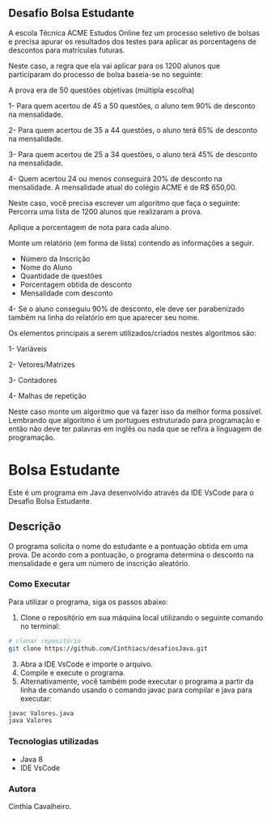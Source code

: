## Desafio Bolsa Estudante

A escola Técnica ACME Estudos Online fez um processo seletivo de bolsas e precisa apurar os resultados dos testes para aplicar as porcentagens de descontos para matrículas futuras. 

Neste caso, a regra que ela vai aplicar para os 1200 alunos que participaram do processo de bolsa baseia-se no seguinte:

A prova era de 50 questões objetivas (múltipla escolha)

1- Para quem acertou de 45 a 50 questões, o aluno tem 90% de desconto na mensalidade.

2- Para quem acertou de 35 a 44 questões, o aluno terá 65% de desconto na mensalidade.

3- Para quem acertou de 25 a 34 questões, o aluno terá 45% de desconto na mensalidade.

4- Quem acertou 24 ou menos conseguirá 20% de desconto na mensalidade.
A mensalidade atual do colégio ACME é de R$ 650,00.

Neste caso, você precisa escrever um algoritmo que faça o seguinte:
Percorra uma lista de 1200 alunos que realizaram a prova.

Aplique a porcentagem de nota para cada aluno.

Monte um relatório (em forma de lista) contendo as informações a seguir.

* Número da Inscrição
* Nome do Aluno
* Quantidade de questões
* Porcentagem obtida de desconto
* Mensalidade com desconto

4- Se o aluno conseguiu 90% de desconto, ele deve ser parabenizado também na linha do relatório em que aparecer seu nome.

Os elementos principais a serem utilizados/criados nestes algoritmos são:

1- Variáveis

2- Vetores/Matrizes

3- Contadores

4- Malhas de repetição

Neste caso monte um algoritmo que vá fazer isso da melhor forma possível. 
Lembrando que algoritmo é um portugues estruturado para programação e então não deve ter palavras em inglês ou nada que se refira a linguagem de programação.

# Bolsa Estudante
Este é um programa em Java desenvolvido através da IDE VsCode para o Desafio Bolsa Estudante.

## Descrição
O programa solicita o nome do estudante e a pontuação obtida em uma prova. 
De acordo com a pontuação, o programa determina o desconto na mensalidade e gera um número de inscrição aleatório.

### Como Executar
Para utilizar o programa, siga os passos abaixo:

1. Clone o repositório em sua máquina local utilizando o seguinte comando no terminal:

```bash
# clonar repositório
git clone https://github.com/Cinthiacs/desafiosJava.git
```
3. Abra a IDE VsCode e importe o arquivo.
4. Compile e execute o programa.
5. Alternativamente, você também pode executar o programa a partir da linha de comando usando o comando javac para compilar e java para executar:
```bash
javac Valores.java
java Valores
```

### Tecnologias utilizadas
* Java 8
* IDE VsCode

### Autora
Cinthia Cavalheiro.

